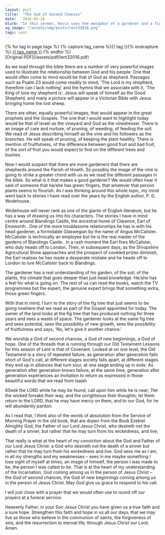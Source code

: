 ```yaml
---
layout: post
title:  "The God of Second Chances"
date:   2016-02-28
blurb: "In this sermon, Kevin uses the metaphor of a gardener and a fig tree to illustrate God's patience and willingness to give second chances. He emphasizes that God sees potential in us, even when we fail to see it in ourselves. He also highlights the importance of the concept of Covenant in the Old Testament, and how it signifies God's enduring invitation for us to return to Him, despite our repeated failures."
og_image: "/assets/img/posts/lent32016.png"
tags: Lent
---    
```

<div class="tag-pills">
  {% for tag in page.tags %}
    {% capture tag_name %}{{ tag }}{% endcapture %}
    <a href="{{ site.baseurl }}/tag/{{ tag_name }}" class="tag-pill">{{ tag_name }}</a>
  {% endfor %}
</div>
[Original PDF](/assets/pdf/lent32016.pdf)

As we read through the bible there are a number of very powerful images used to illustrate the relationship between God and his people. One that would often come to mind would be that of God as shepherd. Passages such as Psalm 23 would come readily to mind, 'The Lord is my shepherd, therefore can I lack nothing' and the hymns that we associate with it, 'The King of love my shepherd is'. Jesus will speak of himself as the Good Shepherd, and many a picture will appear in a Victorian Bible with Jesus bringing home the lost sheep.

There are other, equally powerful images, that would appear in the great prophets and the Gospels. The one that I would want to highlight today would be that of Israel as the vineyard and God as the vinedresser. There is an image of care and nurture, of pruning, of weeding, of feeding the soil. We read of Jesus describing himself as the vine and his followers as the branches. He will speak of pruning, of keeping the plant healthy. There is mention of fruitfulness, of the difference between good fruit and bad fruit, of the sort of fruit you would expect to find on the different trees and bushes.

Now I would suspect that there are more gardeners that there are shepherds around the Parish of Howth. So possibly the image of the vine is going to strike a greater chord with us as we read the different passages in the bible. So what is it that makes a good gardener? We would often hear it said of someone that he/she has green fingers, that whatever that person plants seems to flourish. As I was thinking around this whole topic, my mind went back to stories I have read over the years by the English author, P. G. Wodehouse.

Wodehouse will never rank as one of the giants of English literature, but he has a way of drawing us into his characters. The stories I have in mind centre around Blandings Castle, the ancestral home of Clarence, Earl of Emsworth.. One of the more troublesome relationships he has is with his head gardener, a formidable Glaswegian by the name of Angus McCalister. McCalister is technically an employee but he is the real master of the gardens of Blandings Castle.. In a rash moment the Earl fires McCalister, who duly heads off to London. Then, in subsequent days, as the Shropshire Agricultural Show approaches and the prospect of coveted prizes diminish, the Earl realises he has made a desperate mistake and he heads off to London to lure McCalister back to Blandings.

The gardener has a real understanding of his garden, of the soil, of the plants, the climate that goes deeper than just head knowledge. He/she has a feel for what is going on. The rest of us can read the books, watch the TV programmes but the expert, the genuine expert brings that something extra, those green fingers.

With that in mind, I turn to the story of the fig tree that just seems to be going nowhere that we read as part of the Gospel appointed for today. The owner of the land looks at the fig tree that has produced nothing for three years and sees a waste of space. The gardener looks at the same fig tree and sees potential, sees the possibility of new growth, sees the possibility of fruitfulness and says, 'No, let's give it another chance.'

We worship a God of second chances, a God of new beginnings, a God of hope. One of the threads that is running through our Old Testament Lessons for this season of Lent is that of Covenant. Looked at on one level, the Old Testament is a story of repeated failure, as generation after generation falls short of God's call, at different stages society falls apart, at different stages they end up in alliances that turn sour, at one stage ending up in exile. As generation after generation knows failure, at the same time, generation after generation experiences an invitation to return as expressed in those beautiful words that we read from Isaiah

6Seek the LORD while he may be found, call upon him while he is near; 7let the wicked forsake their way, and the unrighteous their thoughts; let them return to the LORD, that he may have mercy on them, and to our God, for he will abundantly pardon.

As I read that, I think also of the words of absolution from the Service of Morning Prayer in the old book, that are drawn from the Book Ezekiel Almighty God, the Father of our Lord Jesus Christ, who desireth not the death of a sinner, but rather that he may turn from his wickedness, and live;

That really is what at the heart of my conviction about the God and Father of our Lord Jesus Christ: a God who desireth not the death of a sinner but rather that he may turn from his wickedness and live. God sees me as I am, in all my strengths and my weaknesses – sees in me maybe something I lose sight of myself at times, an image of himself, the person I was made to be, the person I was called to be. That is at the heart of my understanding of the Incarnation, God coming among us in the person of Jesus Christ – the God of second chances, the God of new beginnings coming among us in the person of Jesus Christ. May God give us grace to respond to his call.

I will just close with a prayer that we would often use to round off our prayers at a funeral service:

Heavenly Father, in your Son Jesus Christ you have given us a true faith and a sure hope. Strengthen this faith and hope in us all our days, that we may live as those who believe in the communion of saints, the forgiveness of sins, and the resurrection to eternal life; through Jesus Christ our Lord. Amen.
